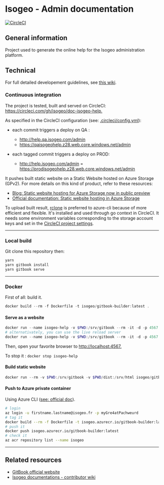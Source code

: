 # Isogeo - Admin documentation

[![CircleCI](https://circleci.com/gh/isogeo/doc-admin.svg?style=svg)](https://circleci.com/gh/isogeo/doc-admin)

## General information

Project used to generate the online help for the Isogeo administration platform.

## Technical

For full detailed developement guidelines, see [this wiki](https://github.com/isogeo/doc-homepage/wiki).

### Continuous integration

The project is tested, built and served on CircleCI: <https://circleci.com/gh/isogeo/doc-isogeo-help.>

As specified in the CircleCI configuration (see: [.circleci/config.yml](https://github.com/isogeo/doc-isogeo-help/blob/master/.circleci/config.yml)):

- each commit triggers a deploy on QA :

  - <http://help.qa.isogeo.com/admin>
  - <https://qaisogeohelp.z28.web.core.windows.net/admin>

- each tagged commit triggers a deploy on PROD:

  - <http://help.isogeo.com/admin>
  = <https://prodisogeohelp.z28.web.core.windows.net/admin>

It pushes built static website on a Static Website hosted on Azure Storage (GPv2). For more details on this kind of product, refer to these resources:

- [Blog: Static website hosting for Azure Storage now in public preview](https://azure.microsoft.com/en-us/blog/azure-storage-static-web-hosting-public-preview/)
- [Official documentation: Static website hosting in Azure Storage](https://docs.microsoft.com/fr-fr/azure/storage/blobs/storage-blob-static-website)

To upload built result, [rclone](https://rclone.org/azureblob/) is preferred to azure-cli because of more efficient and flexible. It's installed and used through go context in CircleCI. It needs some environment variables corresponding to the storage account keys and set in the [CircleCI project settings](https://circleci.com/gh/isogeo/doc-isogeo-help/edit#env-vars).

----

### Local build

Git clone this repository then:

```powershell
yarn
yarn gitbook install
yarn gitbook serve
```

----

### Docker

First of all: build it.

```powershell
docker build --rm -f Dockerfile -t isogeo/gitbook-builder:latest .
```

#### Serve as a website

```powershell
docker run --name isogeo-help -v $PWD:/srv/gitbook --rm -it -d -p 4567:4567 isogeo/gitbook-builder:latest
# alternativately, you can use the live reload server
docker run --name isogeo-help -v $PWD:/srv/gitbook --rm -it -d -p 4567:4567 -p 35729:35729 isogeo/gitbook-builder:latest
```

Then, open your favorite browser to <http://localhost:4567.>

To stop it : ```docker stop isogeo-help```

#### Build static website

```powershell
docker run --rm -v $PWD:/srv/gitbook -v $PWD/dist:/srv/html isogeo/gitbook-builder gitbook build . /srv/html
```

#### Push to Azure private container

Using Azure CLI ([see: official doc](https://docs.microsoft.com/en-us/azure/container-registry/container-registry-get-started-docker-cli)).

```bash
# login
az login -u firstname.lastname@isogeo.fr -p myGre4atPachweurd
# tag it
docker build --rm -f Dockerfile -t isogeo.azurecr.io/gitbook-builder:latest .
# push it
docker push isogeo.azurecr.io/gitbook-builder:latest
# check it
az acr repository list --name isogeo
```

----

## Related resources

- [GitBook official website](https://www.gitbook.com)
- [Isogeo documentations - contributor wiki](https://github.com/isogeo/doc-homepage/wiki)
